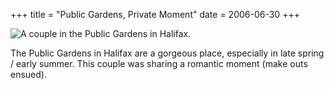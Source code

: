 +++
title = "Public Gardens, Private Moment"
date = 2006-06-30
+++

![A couple in the Public Gardens in Halifax.](http://www.aphoenix.ca/photoblog/photos/PublicGardensPrivateMoment.jpg)

The Public Gardens in Halifax are a gorgeous place, especially in late spring / early summer. This couple was sharing a romantic moment (make outs ensued).
